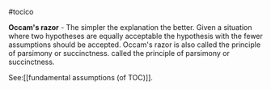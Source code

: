 #tocico

<b>Occam's razor</b> - The simpler the explanation the better. Given a situation where two hypotheses are equally acceptable the hypothesis with the fewer assumptions should be accepted. Occam's razor is also called the principle of parsimony or succinctness.  called the principle of parsimony or succinctness.  



See:[[fundamental assumptions (of TOC)]].



